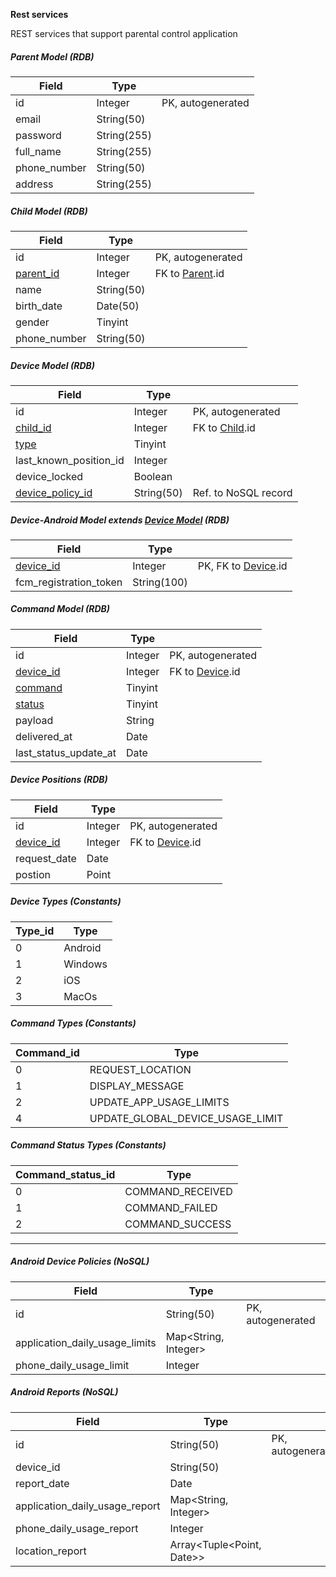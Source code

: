 **Rest services**

REST services that support parental control application

##### Parent Model (RDB)
| Field        | Type        |                   |
| ------------ | ----------- | ----------------- |
| id           | Integer     | PK, autogenerated |
| email        | String(50)  |
| password     | String(255) |
| full_name    | String(255) |
| phone_number | String(50)  |
| address      | String(255) |

##### Child Model (RDB)
| Field                          | Type       |                                      |
| ------------------------------ | ---------- | ------------------------------------ |
| id                             | Integer    | PK, autogenerated                    |
| [parent_id](#parent-model-rdb) | Integer    | FK to [Parent](#parent-model-rdb).id |
| name                           | String(50) |                                      |
| birth_date                     | Date(50)   |                                      |
| gender                         | Tinyint    |                                      |
| phone_number                   | String(50) |                                      |

##### Device Model (RDB)
| Field                                      | Type       |                                    |
| ------------------------------------------ | ---------- | ---------------------------------- |
| id                                         | Integer    | PK, autogenerated                  |
| [child_id](#child-model-rdb)               | Integer    | FK to [Child](#child-model-rdb).id |
| [type](#device-types-constants)            | Tinyint    |                                    |
| last_known_position_id                     | Integer    |                                    |
| device_locked                              | Boolean    |                                    |
| [device_policy_id](#android-reports-nosql) | String(50) | Ref. to NoSQL record               |

##### Device-Android Model extends [Device Model](#device-model-rdb) (RDB)
| Field                          | Type        |                                          |
| ------------------------------ | ----------- | ---------------------------------------- |
| [device_id](#device-model-rdb) | Integer     | PK, FK to [Device](#device-model-rdb).id |
| fcm_registration_token         | String(100) |

##### Command Model (RDB)
| Field                                     | Type    |                                      |
| ----------------------------------------- | ------- | ------------------------------------ |
| id                                        | Integer | PK, autogenerated                    |
| [device_id](#device-model-rdb)            | Integer | FK to [Device](#device-model-rdb).id |
| [command](#command-types-constants)       | Tinyint |
| [status](#command-status-types-constants) | Tinyint |
| payload                                   | String  |
| delivered_at                              | Date    |
| last_status_update_at                     | Date    |

##### Device Positions (RDB)
| Field                          | Type    |                                      |
| ------------------------------ | ------- | ------------------------------------ |
| id                             | Integer | PK, autogenerated                    |
| [device_id](#device-model-rdb) | Integer | FK to [Device](#device-model-rdb).id |
| request_date                   | Date    |                                      |
| postion                        | Point   |                                      |


##### Device Types (Constants)
| Type_id | Type    |
| ------- | ------- |
| 0       | Android |
| 1       | Windows |
| 2       | iOS     |
| 3       | MacOs   |


##### Command Types (Constants)
| Command_id | Type                             |
| ---------- | -------------------------------- |
| 0          | REQUEST_LOCATION                 |
| 1          | DISPLAY_MESSAGE                  |
| 2          | UPDATE_APP_USAGE_LIMITS          |
| 4          | UPDATE_GLOBAL_DEVICE_USAGE_LIMIT |

##### Command Status Types (Constants)
| Command_status_id | Type             |
| ----------------- | ---------------- |
| 0                 | COMMAND_RECEIVED |
| 1                 | COMMAND_FAILED   |
| 2                 | COMMAND_SUCCESS  |


---
##### Android Device Policies (NoSQL)
| Field                          | Type                 |                   |
| ------------------------------ | -------------------- | ----------------- |
| id                             | String(50)           | PK, autogenerated |
| application_daily_usage_limits | Map<String, Integer> |                   |
| phone_daily_usage_limit        | Integer              |                   |

##### Android Reports (NoSQL)
| Field                          | Type                      |                   |
| ------------------------------ | ------------------------- | ----------------- |
| id                             | String(50)                | PK, autogenerated |
| device_id                      | String(50)                |                   |
| report_date                    | Date                      |                   |
| application_daily_usage_report | Map<String, Integer>      |                   |
| phone_daily_usage_report       | Integer                   |                   |
| location_report                | Array<Tuple<Point, Date>> |                   |